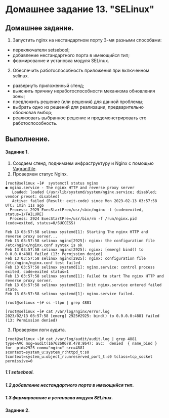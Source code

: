 # Домашнее задание 13. "SELinux"

## Домашнее задание.

1. Запустить nginx на нестандартном порту 3-мя разными способами:
 - переключатели setsebool;
 - добавление нестандартного порта в имеющийся тип;
 - формирование и установка модуля SELinux.
 
2. Обеспечить работоспособность приложения при включенном selinux.

 - развернуть приложенный стенд;
 - выяснить причину неработоспособности механизма обновления зоны;
 - предложить решение (или решения) для данной проблемы;
 - выбрать одно из решений для реализации, предварительно обосновав выбор;
 - реализовать выбранное решение и продемонстрировать его работоспособность.


## Выполнение.

#### Задание 1.

1. Создаем стенд, поднимаем инфраструктуру и Nginx с помощью [Vagrantfile](Vagrantfile).
2. Проверяем статус Nginx.
````
[root@selinux ~]#  systemctl status nginx
● nginx.service - The nginx HTTP and reverse proxy server
   Loaded: loaded (/usr/lib/systemd/system/nginx.service; disabled; vendor preset: disabled)
   Active: failed (Result: exit-code) since Mon 2023-02-13 03:57:58 UTC; 1min 11s ago
  Process: 2925 ExecStartPre=/usr/sbin/nginx -t (code=exited, status=1/FAILURE)
  Process: 2924 ExecStartPre=/usr/bin/rm -f /run/nginx.pid (code=exited, status=0/SUCCESS)

Feb 13 03:57:58 selinux systemd[1]: Starting The nginx HTTP and reverse proxy server...
Feb 13 03:57:58 selinux nginx[2925]: nginx: the configuration file /etc/nginx/nginx.conf syntax is ok
Feb 13 03:57:58 selinux nginx[2925]: nginx: [emerg] bind() to 0.0.0.0:4881 failed (13: Permission denied)
Feb 13 03:57:58 selinux nginx[2925]: nginx: configuration file /etc/nginx/nginx.conf test failed
Feb 13 03:57:58 selinux systemd[1]: nginx.service: control process exited, code=exited status=1
Feb 13 03:57:58 selinux systemd[1]: Failed to start The nginx HTTP and reverse proxy server.
Feb 13 03:57:58 selinux systemd[1]: Unit nginx.service entered failed state.
Feb 13 03:57:58 selinux systemd[1]: nginx.service failed.

[root@selinux ~]# ss -tlpn | grep 4881

[root@selinux ~]# cat /var/log/nginx/error.log 
2023/02/13 03:57:58 [emerg] 2925#2925: bind() to 0.0.0.0:4881 failed (13: Permission denied)
````

3. Проверяем логи аудита.

````
[root@selinux ~]# cat /var/log/audit/audit.log | grep 4881
type=AVC msg=audit(1676260678.478:864): avc:  denied  { name_bind } for  pid=2925 comm="nginx" src=4881 scontext=system_u:system_r:httpd_t:s0 tcontext=system_u:object_r:unreserved_port_t:s0 tclass=tcp_socket permissive=0

````

##### 1.1 setsebool.

##### 1.2 добавление нестандартного порта в имеющийся тип.

##### 1.3 формирование и установка модуля SELinux.




#### Задание 2.
